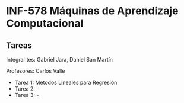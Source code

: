 # INF-578 Máquinas de Aprendizaje Computacional
## Tareas
Integrantes: Gabriel Jara, Daniel San Martín

Profesores: Carlos Valle

* Tarea 1: Metodos Lineales para Regresión
* Tarea 2: -
* Tarea 3: -
